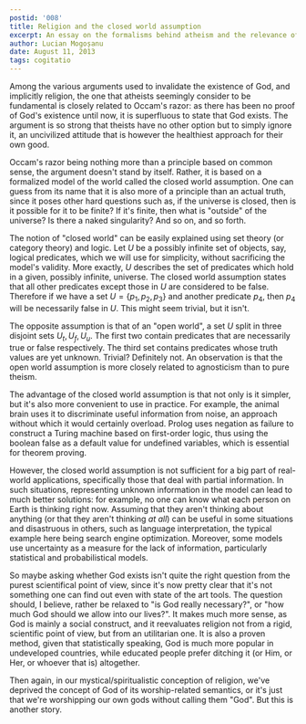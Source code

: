 ```yaml
---
postid: '008'
title: Religion and the closed world assumption
excerpt: An essay on the formalisms behind atheism and the relevance of religion in modern society.
author: Lucian Mogoșanu
date: August 11, 2013
tags: cogitatio
---
```


Among the various arguments used to invalidate the existence of God, and
implicitly religion, the one that atheists seemingly consider to be fundamental
is closely related to Occam's razor: as there has been no proof of God's
existence until now, it is superfluous to state that God exists. The argument
is so strong that theists have no other option but to simply ignore it, an
uncivilized attitude that is however the healthiest approach for their own
good.

<!--more-->

Occam's razor being nothing more than a principle based on common sense, the
argument doesn't stand by itself. Rather, it is based on a formalized model of
the world called the closed world assumption. One can guess from its name that
it is also more of a principle than an actual truth, since it poses other hard
questions such as, if the universe is closed, then is it possible for it to be
finite? If it's finite, then what is "outside" of the universe? Is there a
naked singularity? And so on, and so forth.

The notion of "closed world" can be easily explained using set theory (or
category theory) and logic. Let $U$ be a possibly infinite set of objects, say,
logical predicates, which we will use for simplicity, without sacrificing the
model's validity. More exactly, $U$ describes the set of predicates which hold
in a given, possibly infinite, universe. The closed world assumption states
that all other predicates except those in $U$ are considered to be false.
Therefore if we have a set $U = \{p_1, p_2, p_3\}$ and another predicate $p_4$,
then $p_4$ will be necessarily false in $U$. This might seem trivial, but it
isn't.

The opposite assumption is that of an "open world", a set $U$ split in three
disjoint sets $U_t, U_f, U_u$. The first two contain predicates that are
necessarily true or false respectively. The third set contains predicates whose
truth values are yet unknown. Trivial? Definitely not. An observation is that
the open world assumption is more closely related to agnosticism than to pure
theism.

The advantage of the closed world assumption is that not only is it simpler,
but it's also more convenient to use in practice. For example, the animal brain
uses it to discriminate useful information from noise, an approach without
which it would certainly overload. Prolog uses negation as failure to construct
a Turing machine based on first-order logic, thus using the boolean false as a
default value for undefined variables, which is essential for theorem proving.

However, the closed world assumption is not sufficient for a big part of
real-world applications, specifically those that deal with partial information.
In such situations, representing unknown information in the model can lead to
much better solutions: for example, no one can know what each person on Earth
is thinking right now. Assuming that they aren't thinking about anything (or
that they aren't thinking *at all*) can be useful in some situations and
disastruous in others, such as language interpretation, the typical example
here being search engine optimization. Moreover, some models use uncertainty as
a measure for the lack of information, particularly statistical and
probabilistical models.

So maybe asking whether God exists isn't quite the right question from the
purest scientifical point of view, since it's now pretty clear that it's not
something one can find out even with state of the art tools. The question
should, I believe, rather be relaxed to "is God really necessary?", or "how
much God should we allow into our lives?". It makes much more sense, as God is
mainly a social construct, and it reevaluates religion not from a rigid,
scientific point of view, but from an utilitarian one. It is also a proven
method, given that statistically speaking, God is much more popular in
undeveloped countries, while educated people prefer ditching it (or Him, or
Her, or whoever that is) altogether.

Then again, in our mystical/spiritualistic conception of religion, we've
deprived the concept of God of its worship-related semantics, or it's just that
we're worshipping our own gods without calling them "God". But this is another
story.
